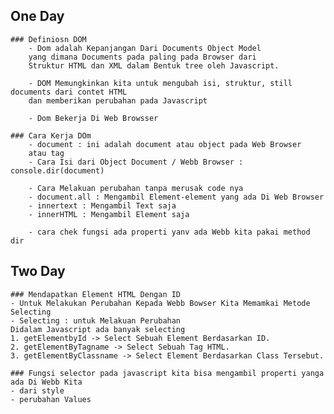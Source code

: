 ## One Day
    ### Definiosn DOM
        - Dom adalah Kepanjangan Dari Documents Object Model
        yang dimana Documents pada paling pada Browser dari
        Struktur HTML dan XML dalam Bentuk tree oleh Javascript.

        - DOM Memungkinkan kita untuk mengubah isi, struktur, still documents dari contet HTML
        dan memberikan perubahan pada Javascript

        - Dom Bekerja Di Web Browsser

    ### Cara Kerja DOm
        - document : ini adalah document atau object pada Web Browser
        atau tag 
        - Cara Isi dari Object Document / Webb Browser : console.dir(document)

        - Cara Melakuan perubahan tanpa merusak code nya
        - document.all : Mengambil Element-element yang ada Di Web Browser
        - innertext : Mengambil Text saja 
        - innerHTML : Mengambil Element saja

        - cara chek fungsi ada properti yanv ada Webb kita pakai method dir

## Two Day
    ### Mendapatkan Element HTML Dengan ID
    - Untuk Melakukan Perubahan Kepada Webb Bowser Kita Memamkai Metode Selecting
    - Selecting : untuk Melakuan Perubahan
    Didalam Javascript ada banyak selecting
    1. getElementbyId -> Select Sebuah Element Berdasarkan ID.
    2. getElementByTagname -> Select Sebuah Tag HTML.
    3. getElementByClassname -> Select Element Berdasarkan Class Tersebut.

    ### Fungsi selector pada javascript kita bisa mengambil properti yanga ada Di Webb Kita
    - dari style
    - perubahan Values
